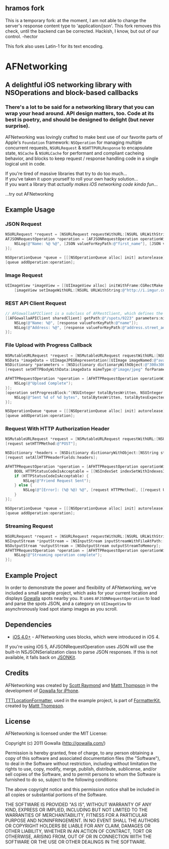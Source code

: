 ## hramos fork

This is a temporary fork: at the moment, I am not able to change the server's response content type to 'application/json'. This fork removes this check, until the backend can be corrected. Hackish, I know, but out of our control. -hector

This fork also uses Latin-1 for its text encoding.

# AFNetworking
## A delightful iOS networking library with NSOperations and block-based callbacks
### There's a lot to be said for a networking library that you can wrap your head around. API design matters, too. Code at its best is poetry, and should be designed to delight (but never surprise).

AFNetworking was lovingly crafted to make best use of our favorite parts of Apple's `Foundation` framework: `NSOperation` for managing multiple concurrent requests, `NSURLRequest` & `NSHTTPURLResponse` to encapsulate state, `NSCache` & `NSURLCache` for performant and compliant cacheing behavior, and blocks to keep request / response handling code in a single logical unit in code.

If you're tired of massive libraries that try to do too much...  
If you've taken it upon yourself to roll your own hacky solution...  
If you want a library that _actually makes iOS networking code kinda fun_...  

...try out AFNetworking

## Example Usage

### JSON Request

``` objective-c
NSURLRequest *request = [NSURLRequest requestWithURL:[NSURL URLWithString:@"https://gowalla.com/users/mattt.json"]];
AFJSONRequestOperation *operation = [AFJSONRequestOperation operationWithRequest:request success:^(id JSON) {
    NSLog(@"Name: %@ %@", [JSON valueForKeyPath:@"first_name"], [JSON valueForKeyPath:@"last_name"]);
}];

NSOperationQueue *queue = [[[NSOperationQueue alloc] init] autorelease];
[queue addOperation:operation];
```

### Image Request

``` objective-c
UIImageView *imageView = [[UIImageView alloc] initWithFrame:CGRectMake(0.0f, 0.0f, 100.0f, 100.0f)];
    [imageView setImageWithURL:[NSURL URLWithString:@"http://i.imgur.com/r4uwx.jpg"] placeholderImage:[UIImage imageNamed:@"placeholder-avatar"]];
```

### REST API Client Request

``` objective-c
// AFGowallaAPIClient is a subclass of AFRestClient, which defines the base URL and default HTTP headers for NSURLRequests it creates
[[AFGowallaAPIClient sharedClient] getPath:@"/spots/9223" parameters:nil success:^(id response) {
    NSLog(@"Name: %@", [response valueForKeyPath:@"name"]);
    NSLog(@"Address: %@", [response valueForKeyPath:@"address.street_address"]);
}];
```

### File Upload with Progress Callback

``` objective-c
NSMutableURLRequest *request = [NSMutableURLRequest requestWithURL:[NSURL URLWithString:@"http://localhost:8080/upload"]];
NSData *imageData = UIImageJPEGRepresentation([UIImage imageNamed:@"avatar.jpg"], 0.5);
NSDictionary *parameters = [NSDictionary dictionaryWithObject:@"300x300" forKey:@"dimensions"];
[request setHTTPBodyWithData:imageData mimeType:@"image/jpeg" forParameterNamed:@"avatar" parameters:parameters useGzipCompression:YES];

AFHTTPRequestOperation *operation = [AFHTTPRequestOperation operationWithRequest:request completion:^(NSURLRequest *request, NSHTTPURLResponse *response, NSData *data, NSError *error) {
    NSLog(@"Upload Complete");
}];
[operation setProgressBlock:^(NSUInteger totalBytesWritten, NSUInteger totalBytesExpectedToWrite) {
    NSLog(@"Sent %d of %d bytes", totalBytesWritten, totalBytesExpectedToWrite);
}];

NSOperationQueue *queue = [[[NSOperationQueue alloc] init] autorelease];
[queue addOperation:operation];
```

### Request With HTTP Authorization Header

``` objective-c
NSMutableURLRequest *request = [NSMutableURLRequest requestWithURL:[NSURL URLWithString:@"https://gowalla.com/friendships/request?user_id=1699"]];
[request setHTTPMethod:@"POST"];

NSDictionary *headers = [NSDictionary dictionaryWithObject:[NSString stringWithFormat:@"Token token=\"%@\"", kOAuthToken] forKey:@"Authorization"];
[request setAllHTTPHeaderFields:headers];

AFHTTPRequestOperation *operation = [AFHTTPRequestOperation operationWithRequest:request completion:^(NSURLRequest *request, NSHTTPURLResponse *response, NSData *data, NSError *error) {
    BOOL HTTPStatusCodeIsAcceptable = [[NSIndexSet indexSetWithIndexesInRange:NSMakeRange(200, 100)] containsIndex:[response statusCode]];
    if (HTTPStatusCodeIsAcceptable) {
        NSLog(@"Friend Request Sent");
    } else {
        NSLog(@"[Error]: (%@ %@) %@", [request HTTPMethod], [[request URL] relativePath], error);
    }
}];

NSOperationQueue *queue = [[[NSOperationQueue alloc] init] autorelease];
[queue addOperation:operation];
```

### Streaming Request

``` objective-c
NSURLRequest *request = [NSURLRequest requestWithURL:[NSURL URLWithString:@"http://localhost:8080/encode"]];
NSInputStream *inputStream = [NSInputStream inputStreamWithFileAtPath:[[NSBundle mainBundle] pathForResource:@"large-image" ofType:@"tiff"]];
NSOutputStream *outputStream = [NSOutputStream outputStreamToMemory];
AFHTTPRequestOperation *operation = [AFHTTPRequestOperation operationWithRequest:request inputStream:inputStream outputStream:outputStream completion:^(NSURLRequest *request, NSHTTPURLResponse *response, NSError *error) {
    NSLog(@"Streaming operation complete");
}];
```

## Example Project

In order to demonstrate the power and flexibility of AFNetworking, we've included a small sample project, which asks for your current location and displays [Gowalla](http://gowalla.com/) spots nearby you. It uses `AFJSONRequestOperation` to load and parse the spots JSON, and a category on `UIImageView` to asynchronously load spot stamp images as you scroll.

## Dependencies

* [iOS 4.0+](http://developer.apple.com/library/ios/#releasenotes/General/WhatsNewIniPhoneOS/Articles/iPhoneOS4.html%23//apple_ref/doc/uid/TP40009559-SW1) - AFNetworking uses blocks, which were introduced in iOS 4.

If you're using iOS 5, AFJSONRequestOperation uses JSON will use the built-in NSJSONSerialization class to parse JSON responses. If this is not available, it falls back on [JSONKit](https://github.com/johnezang/JSONKit).

## Credits

AFNetworking was created by [Scott Raymond](https://github.com/sco/) and [Mattt Thompson](https://github.com/mattt/) in the development of [Gowalla for iPhone](http://itunes.apple.com/us/app/gowalla/id304510106?mt=8).

[TTTLocationFormatter](), used in the example project, is part of [FormatterKit](https://github.com/mattt/FormatterKit), created by [Mattt Thompson](https://github.com/mattt/).

## License

AFNetworking is licensed under the MIT License:

  Copyright (c) 2011 Gowalla (http://gowalla.com/)

  Permission is hereby granted, free of charge, to any person obtaining a copy
  of this software and associated documentation files (the "Software"), to deal
  in the Software without restriction, including without limitation the rights
  to use, copy, modify, merge, publish, distribute, sublicense, and/or sell
  copies of the Software, and to permit persons to whom the Software is
  furnished to do so, subject to the following conditions:

  The above copyright notice and this permission notice shall be included in
  all copies or substantial portions of the Software.

  THE SOFTWARE IS PROVIDED "AS IS", WITHOUT WARRANTY OF ANY KIND, EXPRESS OR
  IMPLIED, INCLUDING BUT NOT LIMITED TO THE WARRANTIES OF MERCHANTABILITY,
  FITNESS FOR A PARTICULAR PURPOSE AND NONINFRINGEMENT. IN NO EVENT SHALL THE
  AUTHORS OR COPYRIGHT HOLDERS BE LIABLE FOR ANY CLAIM, DAMAGES OR OTHER
  LIABILITY, WHETHER IN AN ACTION OF CONTRACT, TORT OR OTHERWISE, ARISING FROM,
  OUT OF OR IN CONNECTION WITH THE SOFTWARE OR THE USE OR OTHER DEALINGS IN
  THE SOFTWARE.